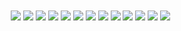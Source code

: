 <section id="imgs" style="margin: 10px;">
    <img src="https://d.32k.io/brook-in-austin.jpg"/>
    <img src="https://d.32k.io/brooke-and-ryan.jpg"/>
    <img src="https://d.32k.io/ryan-austin.jpg"/>
    <img src="https://d.32k.io/phils-big-day.jpg"/>
    <img src="https://d.32k.io/ryan-shovel.jpg"/>
    <img src="https://d.32k.io/YOLO-POGO.JPG"/>
    <img src="https://d.32k.io/ryan-pan.jpg"/>
    <img src="https://d.32k.io/grandpa-in-front-of-model-a.jpg"/>
    <img src="https://d.32k.io/brother-and-sisters.jpg"/>
    <img src="https://d.32k.io/ryan-katherine-santa.jpg"/>
    <img src="https://d.32k.io/ryan-abides.jpg"/>
    <img src="https://d.32k.io/ryan-and-gavin-domo.jpg"/>
    <img src="https://d.32k.io/taking-a-nap.jpg"/>
</section>
